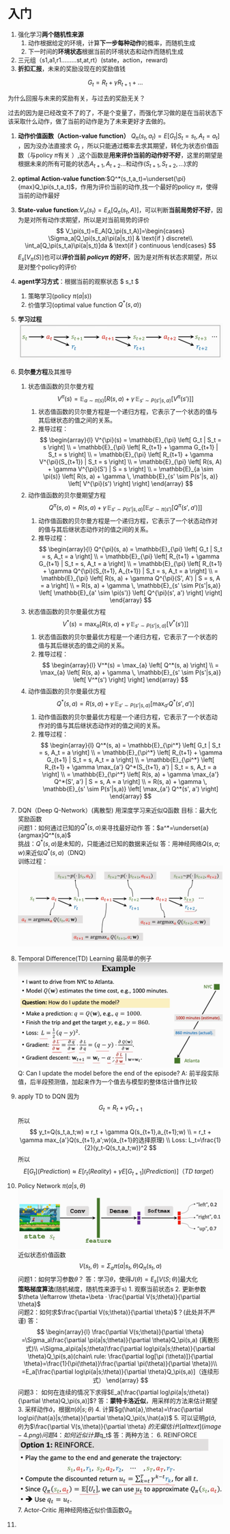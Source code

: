 # 入门
1. 强化学习**两个随机性来源**
   1. 动作根据给定的环境，计算**下一步每种动作**的概率，而随机生成
   2. 下一时间的**环境状态**根据当前的环境状态和动作而随机生成
2. 三元组（s1,a1,r1………st,at,rt）(state，action，reward)
3. **折扣汇报**，未来的奖励没现在的奖励值钱

$$
G_t = R_t + \gamma R_{t+1} + \dots
$$

为什么回报与未来的奖励有关，与过去的奖励无关？

过去的因为是已经改变不了的了，不是个变量了，而强化学习做的是在当前状态下该采取什么动作，做了当前的动作是为了未来更好才去做的。
1. **动作价值函数（Action-value function）** $Q_\pi(s_t,a_t)=E[G_t|S_t=s_t,A_t=a_t]$ ，因为没办法直接求 $G_t$ ，所以只能通过概率去求其期望，转化为状态价值函数（与policy $\pi$有关 ）,这个函数是**用来评价当前的动作好不好**，这里的期望是根据未来的所有可能的状态$A_{t+1},A_{t+2}...$和动作($S_{t+1},S_{t+2},...$)求的

2. **optimal Action-value function**:$Q^*(s_t,a_t)=\underset{\pi}{max}Q_\pi(s_t,a_t)$，作用为评价当前的动作,找一个最好的policy $\pi$，使得当前的动作最好
3. **State-value function**:$V_\pi(s_t)=E_A[Q_\pi(s_t,A)]$，可以判断**当前局势好不好**，因为是对所有动作求期望，所以是对当前局势的评价 
$$
V_\pi(s_t)=E_A[Q_\pi(s_t,A)]=\begin{cases}
    \Sigma_a[Q_\pi(s_t,a)\pi(a|s_t)] & \text{if } discrete\\
    \int_a[Q_\pi(s_t,a)\pi(a|s_t)]da & \text{if } continuous
\end{cases}
$$ 
$E_s[V_\pi(S) ]$也可以**评价当前 $policy \pi$ 的好坏**，因为是对所有状态求期望，所以是对整个policy的评价
1. **agent学习方式**：根据当前的观察状态 $ s_t $ 
   1. 策略学习(policy $\pi(a|s)$)
   2. 价值学习(optimal value function $Q^*(s,a)$)
2. **学习过程**
   ![alt text](image.png)
3. **贝尔曼方程**及其推导
   1. 状态值函数的贝尔曼方程
        $$
        V^{\pi}(s) = \mathbb{E}_{a \sim \pi(s)} \left[ R(s, a) + \gamma \, \mathbb{E}_{s' \sim P(s'|s, a)} \left[ V^{\pi}(s') \right] \right]
        $$
        1. 状态值函数的贝尔曼方程是一个递归方程，它表示了一个状态的值与其后继状态的值之间的关系。
        2. 推导过程：
            $$
            \begin{array}{l}
            V^{\pi}(s) = \mathbb{E}_{\pi} \left[ G_t | S_t = s \right] \\
            = \mathbb{E}_{\pi} \left[ R_{t+1} + \gamma G_{t+1} | S_t = s \right] \\
            = \mathbb{E}_{\pi} \left[ R_{t+1} + \gamma V^{\pi}(S_{t+1}) | S_t = s \right] \\
            = \mathbb{E}_{\pi} \left[ R(s, A) + \gamma V^{\pi}(S') | S = s \right] \\
            = \mathbb{E}_{a \sim \pi(s)} \left[ R(s, a) + \gamma \, \mathbb{E}_{s' \sim P(s'|s, a)} \left[ V^{\pi}(s') \right] \right]
            \end{array}
            $$
    2. 动作值函数的贝尔曼期望方程
        $$
        Q^{\pi}(s, a) = R(s, a) + \gamma \, \mathbb{E}_{s' \sim P(s'|s,a)} \left[ \mathbb{E}_{a' \sim \pi(s')} \left[ Q^{\pi}(s', a') \right] \right]
        $$
        1. 动作值函数的贝尔曼方程是一个递归方程，它表示了一个状态动作对的值与其后继状态动作对的值之间的关系。
        2. 推导过程：
            $$
            \begin{array}{l}
            Q^{\pi}(s, a) = \mathbb{E}_{\pi} \left[ G_t | S_t = s, A_t = a \right] \\
            = \mathbb{E}_{\pi} \left[ R_{t+1} + \gamma G_{t+1} | S_t = s, A_t = a \right] \\
            = \mathbb{E}_{\pi} \left[ R_{t+1} + \gamma Q^{\pi}(S_{t+1}, A_{t+1}) | S_t = s, A_t = a \right] \\
            = \mathbb{E}_{\pi} \left[ R(s, a) + \gamma Q^{\pi}(S', A') | S = s, A = a \right] \\
            = R(s, a) + \gamma \, \mathbb{E}_{s' \sim P(s'|s,a)} \left[ \mathbb{E}_{a' \sim \pi(s')} \left[ Q^{\pi}(s', a') \right] \right]
            \end{array}
            $$
    3. 状态值函数的贝尔曼最优方程
        $$
        V^*(s) = \max_{a} \left[ R(s, a) + \gamma \, \mathbb{E}_{s' \sim P(s'|s,a)} \left[ V^*(s') \right] \right]
        $$
        1. 状态值函数的贝尔曼最优方程是一个递归方程，它表示了一个状态的值与其后继状态的值之间的关系。
        2. 推导过程：
            $$
            \begin{array}{l}
            V^*(s) = \max_{a} \left[ Q^*(s, a) \right] \\
            = \max_{a} \left[ R(s, a) + \gamma \, \mathbb{E}_{s' \sim P(s'|s,a)} \left[ V^*(s') \right] \right]
            \end{array}
            $$
    4. 动作值函数的贝尔曼最优方程
        $$
        Q^*(s, a) = R(s, a) + \gamma \, \mathbb{E}_{s' \sim P(s'|s,a)} \left[ \max_{a'} Q^*(s', a') \right]
        $$
        1. 动作值函数的贝尔曼最优方程是一个递归方程，它表示了一个状态动作对的值与其后继状态动作对的值之间的关系。
        2. 推导过程：
            $$
            \begin{array}{l}
            Q^*(s, a) = \mathbb{E}_{\pi^*} \left[ G_t | S_t = s, A_t = a \right] \\
            = \mathbb{E}_{\pi^*} \left[ R_{t+1} + \gamma G_{t+1} | S_t = s, A_t = a \right] \\
            = \mathbb{E}_{\pi^*} \left[ R_{t+1} + \gamma \max_{a'} Q^*(S_{t+1}, a') | S_t = s, A_t = a \right] \\
            = \mathbb{E}_{\pi^*} \left[ R(s, a) + \gamma \max_{a'} Q^*(S', a') | S = s, A = a \right] \\
            = R(s, a) + \gamma \, \mathbb{E}_{s' \sim P(s'|s,a)} \left[ \max_{a'} Q^*(s', a') \right]
            \end{array}
            $$

    
4.   DQN（Deep Q-Network）(离散型)
    用深度学习来近似Q函数
    目标：最大化奖励函数 <br>
    问题1：如何通过已知的$Q^*(s,a)$来寻找最好动作
    答：$a^*=\underset{a}{argmax}Q^*(s,a)$ <br>
    挑战：$Q^*(s,a)$是未知的，只能通过已知的数据来近似
    答：用神经网络$Q(s,a;w)$来近似$Q^*(s,a)$（DNQ）<br>
    训练过程：
    ![alt text](image-1.png)
     
5.  Temporal Difference(TD) Learning
    最简单的例子
    ![alt text](image-2.png)
    Q: Can I update the model before the end of the episode?
    A: 前半段实际值，后半段预测值，加起来作为一个值去与模型的整体估计值作比较

6.  apply TD to DQN
   因为
   $$
    G_t=R_t+\gamma G_{t+1}
   $$
   所以
   $$
    y_t=Q(s_t,a_t;w) ≈ r_t + \gamma Q(s_{t+1},a_{t+1};w) \\
    = r_t + \gamma max_{a'}Q(s_{t+1},a';w)(a_{t+1}的选择原理) \\
    Loss: L_t=\frac{1}{2}(y_t-Q(s_t,a_t;w))^2
   $$
   所以
   $$
   E[G_t](Prediction) ≈ E[r_t(Reality) + \gamma E[G_{t+1}](Prediction)]（TD\ target）
   $$
7.  Policy Network $\pi (a|s,\theta)$
   ![alt text](image-3.png)
    近似状态价值函数
    $$
    V(s_t,\theta)=\Sigma_a\pi(a|s_t,\theta)Q_\pi(s_t,a)
    $$
    问题1：如何学习参数$\theta$？
    答：学习$\theta$，使得$J(\theta)=E_s[V(S;\theta)]$最大化 <br>
    **策略梯度算法**(随机梯度，随机性来源于s)
        1. 观察当前状态s
        2. 更新参数$\theta \leftarrow \theta+\beta · \frac{\partial V(s;\theta)}{\partial \theta}$ <br>
    问题2：如何求$\frac{\partial V(s;\theta)}{\partial \theta}$？(此处并不严谨)
    答：$$
    \begin{array}{l}
        \frac{\partial V(s;\theta)}{\partial \theta}
    =\Sigma_a\frac{\partial \pi(a|s;\theta)}{\partial \theta}Q_\pi(s,a) (离散形式)\\
    =\Sigma_a\pi(a|s;\theta)\frac{\partial log\pi(a|s;\theta)}{\partial \theta}Q_\pi(s,a)(chain\ rule: \frac{\partial log[\pi (\theta)]}{\partial \theta}=\frac{1}{\pi(\theta)}\frac{\partial \pi(\theta)}{\partial \theta})\\
    =E_a[\frac{\partial log\pi(a|s;\theta)}{\partial \theta}Q_\pi(s,a)]（连续形式）
    \end{array}
    $$
    问题3： 如何在连续的情况下求得$E_a[\frac{\partial log\pi(a|s;\theta)}{\partial \theta}Q_\pi(s,a)]$?
    答：**蒙特卡洛近似**，用采样的方法来估计期望
        3. 采样动作$\hat{a}$，根据$\pi(\hat{a}|s;\theta)$
        4. 计算$g(\hat{a},\theta)=\frac{\partial log\pi(\hat{a}|s;\theta)}{\partial \theta}Q_\pi(s,\hat{a})$
        5. 可以证明$g(\hat{a},\theta)$为$\frac{\partial V(s,\theta)}{\partial \theta} $的无偏估计
    ![alt text](image-4.png)
    问题4： 如何近似计算$q_t$
    答：两种方法：
        6. REINFORCE
          ![alt text](image-5.png)
        7. Actor-Critic
          用神经网络近似价值函数$Q_\pi$
8.  
